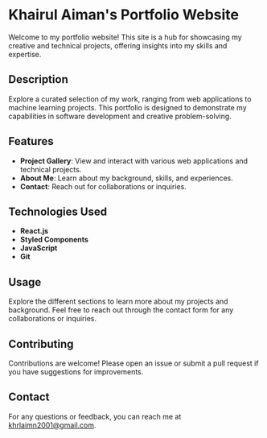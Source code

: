 # Khairul Aiman's Portfolio Website

Welcome to my portfolio website! This site is a hub for showcasing my creative and technical projects, offering insights into my skills and expertise.

## Description

Explore a curated selection of my work, ranging from web applications to machine learning projects. This portfolio is designed to demonstrate my capabilities in software development and creative problem-solving.

## Features

- **Project Gallery**: View and interact with various web applications and technical projects.
- **About Me**: Learn about my background, skills, and experiences.
- **Contact**: Reach out for collaborations or inquiries.

## Technologies Used

- **React.js**
- **Styled Components**
- **JavaScript**
- **Git**

## Usage

Explore the different sections to learn more about my projects and background. Feel free to reach out through the contact form for any collaborations or inquiries.

## Contributing

Contributions are welcome! Please open an issue or submit a pull request if you have suggestions for improvements.

## Contact

For any questions or feedback, you can reach me at [khrlaimn2001@gmail.com](mailto:khrlaimn2001@gmail.com).
